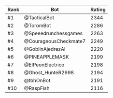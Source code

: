 Rank|Bot|Rating
---|---|---
#1|@TacticalBot|2344
#2|@ToromBot|2286
#3|@Speeedrunchessgames|2263
#4|@CourageousCheckmate7|2249
#5|@GoblinAjedrezAI|2220
#6|@PINEAPPLEMASK|2199
#7|@ElPeonElectrico|2198
#8|@Ghost_HunteR2998|2194
#9|@tbhOnBot|2191
#10|@RaspFish|2116
